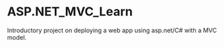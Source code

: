 # ASP.NET_MVC_Learn
Introductory project on deploying a web app using asp.net/C# with a MVC model. 

